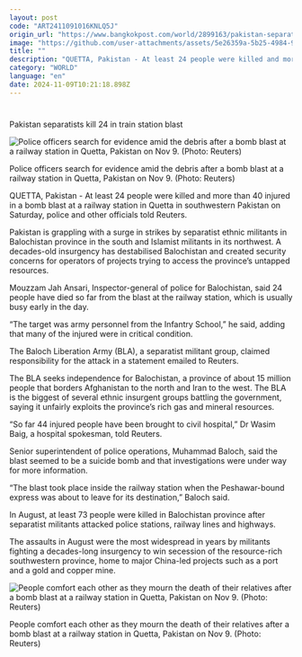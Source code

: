 ```yaml
---
layout: post
code: "ART2411091016KNLQ5J"
origin_url: "https://www.bangkokpost.com/world/2899163/pakistan-separatists-kill-24-in-train-station-blast"
image: "https://github.com/user-attachments/assets/5e26359a-5b25-4984-9a8f-d7b33642fdd6"
title: ""
description: "QUETTA, Pakistan - At least 24 people were killed and more than 40 injured in a bomb blast at a railway station in Quetta in southwestern Pakistan on Saturday, police and other officials told Reuters."
category: "WORLD"
language: "en"
date: 2024-11-09T10:21:18.898Z
---
```


# 

Pakistan separatists kill 24 in train station blast

![Police officers search for evidence amid the debris after a bomb blast at a railway station in Quetta, Pakistan on Nov 9. (Photo: Reuters)](https://github.com/user-attachments/assets/29684cd3-dcc8-4e5e-90dc-4e94a06a2188)

Police officers search for evidence amid the debris after a bomb blast at a railway station in Quetta, Pakistan on Nov 9. (Photo: Reuters)

QUETTA, Pakistan - At least 24 people were killed and more than 40 injured in a bomb blast at a railway station in Quetta in southwestern Pakistan on Saturday, police and other officials told Reuters.

Pakistan is grappling with a surge in strikes by separatist ethnic militants in Balochistan province in the south and Islamist militants in its northwest. A decades-old insurgency has destabilised Balochistan and created security concerns for operators of projects trying to access the province’s untapped resources.

Mouzzam Jah Ansari, Inspector-general of police for Balochistan, said 24 people have died so far from the blast at the railway station, which is usually busy early in the day.

“The target was army personnel from the Infantry School,” he said, adding that many of the injured were in critical condition.

The Baloch Liberation Army (BLA), a separatist militant group, claimed responsibility for the attack in a statement emailed to Reuters.

The BLA seeks independence for Balochistan, a province of about 15 million people that borders Afghanistan to the north and Iran to the west. The BLA is the biggest of several ethnic insurgent groups battling the government, saying it unfairly exploits the province’s rich gas and mineral resources.

“So far 44 injured people have been brought to civil hospital,” Dr Wasim Baig, a hospital spokesman, told Reuters.

Senior superintendent of police operations, Muhammad Baloch, said the blast seemed to be a suicide bomb and that investigations were under way for more information.

“The blast took place inside the railway station when the Peshawar-bound express was about to leave for its destination,” Baloch said.

In August, at least 73 people were killed in Balochistan province after separatist militants attacked police stations, railway lines and highways.

The assaults in August were the most widespread in years by militants fighting a decades-long insurgency to win secession of the resource-rich southwestern province, home to major China-led projects such as a port and a gold and copper mine.

![People comfort each other as they mourn the death of their relatives after a bomb blast at a railway station in Quetta, Pakistan on Nov 9. (Photo: Reuters)](https://github.com/user-attachments/assets/c4d8e8db-d03b-4391-8ec6-45ae0fd8d5d3)

People comfort each other as they mourn the death of their relatives after a bomb blast at a railway station in Quetta, Pakistan on Nov 9. (Photo: Reuters)